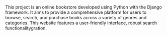 This project is an online bookstore developed using Python with the Django framework. It aims to provide a comprehensive platform for users to browse, search, and purchase books across a variety of genres and categories. This website features a user-friendly interface, robust search functionalitygration.
